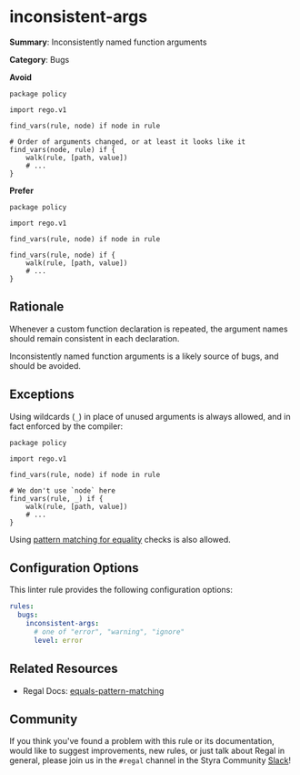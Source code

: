 # inconsistent-args

**Summary**: Inconsistently named function arguments

**Category**: Bugs

**Avoid**
```rego
package policy

import rego.v1

find_vars(rule, node) if node in rule

# Order of arguments changed, or at least it looks like it
find_vars(node, rule) if {
    walk(rule, [path, value])
    # ...
}
```

**Prefer**
```rego
package policy

import rego.v1

find_vars(rule, node) if node in rule

find_vars(rule, node) if {
    walk(rule, [path, value])
    # ...
}
```

## Rationale

Whenever a custom function declaration is repeated, the argument names should remain consistent in each declaration.

Inconsistently named function arguments is a likely source of bugs, and should be avoided.

## Exceptions

Using wildcards (`_`) in place of unused arguments is always allowed, and in fact enforced by the compiler:

```rego
package policy

import rego.v1

find_vars(rule, node) if node in rule

# We don't use `node` here
find_vars(rule, _) if {
    walk(rule, [path, value])
    # ...
}
```

Using [pattern matching for equality](https://docs.styra.com/regal/rules/idiomatic/equals-pattern-matching) checks is
also allowed.

## Configuration Options

This linter rule provides the following configuration options:

```yaml
rules:
  bugs:
    inconsistent-args:
      # one of "error", "warning", "ignore"
      level: error
```

## Related Resources

- Regal Docs: [equals-pattern-matching](https://docs.styra.com/regal/rules/idiomatic/equals-pattern-matching)

## Community

If you think you've found a problem with this rule or its documentation, would like to suggest improvements, new rules,
or just talk about Regal in general, please join us in the `#regal` channel in the Styra Community
[Slack](https://communityinviter.com/apps/styracommunity/signup)!
